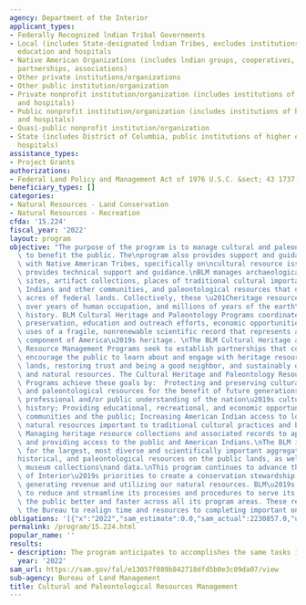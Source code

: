 ```yaml
---
agency: Department of the Interior
applicant_types:
- Federally Recognized lndian Tribal Governments
- Local (includes State-designated lndian Tribes, excludes institutions of higher
  education and hospitals
- Native American Organizations (includes lndian groups, cooperatives, corporations,
  partnerships, associations)
- Other private institutions/organizations
- Other public institution/organization
- Private nonprofit institution/organization (includes institutions of higher education
  and hospitals)
- Public nonprofit institution/organization (includes institutions of higher education
  and hospitals)
- Quasi-public nonprofit institution/organization
- State (includes District of Columbia, public institutions of higher education and
  hospitals)
assistance_types:
- Project Grants
authorizations:
- Federal Land Policy and Management Act of 1976 U.S.C. &sect; 43 1737(b).
beneficiary_types: []
categories:
- Natural Resources - Land Conservation
- Natural Resources - Recreation
cfda: '15.224'
fiscal_year: '2022'
layout: program
objective: "The purpose of the program is to manage cultural and paleontological resources\
  \ to benefit the public. The\nprogram also provides support and guidance on consultation\
  \ with Native American Tribes, specifically on\ncultural resource issues, and also\
  \ provides technical support and guidance.\nBLM manages archaeological and historic\
  \ sites, artifact collections, places of traditional cultural importance to American\
  \ Indians and other communities, and paleontological resources that occur on million\
  \ acres of federal lands. Collectively, these \u201Cheritage resources\u201D represent\
  \ over years of human occupation, and millions of years of the earth\u2019s natural\
  \ history. BLM Cultural Heritage and Paleontology Programs coordinate management,\
  \ preservation, education and outreach efforts, economic opportunities, and public\
  \ uses of a fragile, nonrenewable scientific record that represents an important\
  \ component of America\u2019s heritage. \nThe BLM Cultural Heritage and Paleontology\
  \ Resource Management Programs seek to establish partnerships that collaboratively\
  \ encourage the public to learn about and engage with heritage resources on public\
  \ lands, restoring trust and being a good neighbor, and sustainably developing energy\
  \ and natural resources. The Cultural Heritage and Paleontology Resource Management\
  \ Programs achieve these goals by:  Protecting and preserving cultural heritage\
  \ and paleontological resources for the benefit of future generations; Improving\
  \ professional and/or public understanding of the nation\u2019s cultural and natural\
  \ history; Providing educational, recreational, and economic opportunities for local\
  \ communities and the public; Increasing American Indian access to locations and\
  \ natural resources important to traditional cultural practices and beliefs; and\
  \ Managing heritage resource collections and associated records to appropriate standards,\
  \ and providing access to the public and American Indians.\nThe BLM is responsible\
  \ for the largest, most diverse and scientifically important aggregation of cultural,\n\
  historical, and paleontological resources on the public lands, as well as the associated\
  \ museum collections\nand data.\nThis program continues to advance the Department\
  \ of Interior\u2019s priorities to create a conservation stewardship legacy while\
  \ generating revenue and utilizing our natural resources. BLM\u2019s continued commitment\
  \ to reduce and streamline its processes and procedures to serve its customers and\
  \ the public better and faster across all its program areas. These reforms allow\
  \ the Bureau to realign time and resources to completing important on\u2013the-groundwork."
obligations: '[{"x":"2022","sam_estimate":0.0,"sam_actual":2230857.0,"usa_spending_actual":4149332.95},{"x":"2023","sam_estimate":700000.0,"sam_actual":0.0,"usa_spending_actual":79606.83},{"x":"2024","sam_estimate":0.0,"sam_actual":0.0,"usa_spending_actual":0.0}]'
permalink: /program/15.224.html
popular_name: ''
results:
- description: The program anticipates to accomplishes the same tasks identified 2021.
  year: '2022'
sam_url: https://sam.gov/fal/e13057f089b842718dfd5b0e3c09da07/view
sub-agency: Bureau of Land Management
title: Cultural and Paleontological Resources Management
---
```

